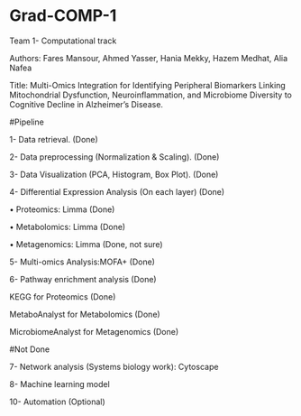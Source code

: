 # Grad-COMP-1
Team 1- Computational track

Authors: Fares Mansour, Ahmed Yasser, Hania Mekky, Hazem Medhat, Alia Nafea

Title: Multi-Omics Integration for Identifying Peripheral Biomarkers Linking Mitochondrial Dysfunction, Neuroinflammation, and Microbiome Diversity to Cognitive Decline in Alzheimer’s Disease.

#Pipeline

1- Data retrieval.  (Done)

2- Data preprocessing (Normalization & Scaling). (Done)

3- Data Visualization (PCA, Histogram, Box Plot). (Done)

4- Differential Expression Analysis (On each layer) (Done)

• Proteomics: Limma (Done)

• Metabolomics: Limma (Done)

• Metagenomics: Limma (Done, not sure)

5- Multi-omics Analysis:MOFA+ (Done)

6- Pathway enrichment analysis (Done)

KEGG for Proteomics (Done)

MetaboAnalyst for Metabolomics (Done)

MicrobiomeAnalyst for Metagenomics (Done)

#Not Done

7- Network analysis (Systems biology work): Cytoscape 

8- Machine learning model

10- Automation (Optional)

